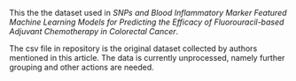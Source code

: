 This the the dataset used in _SNPs and Blood Inflammatory Marker Featured Machine Learning Models for Predicting the Efficacy of Fluorouracil-based Adjuvant Chemotherapy in Colorectal Cancer_.

The csv file in repository is the original dataset collected by authors mentioned in this article.
The data is currently unprocessed, namely further grouping and other actions are needed.
